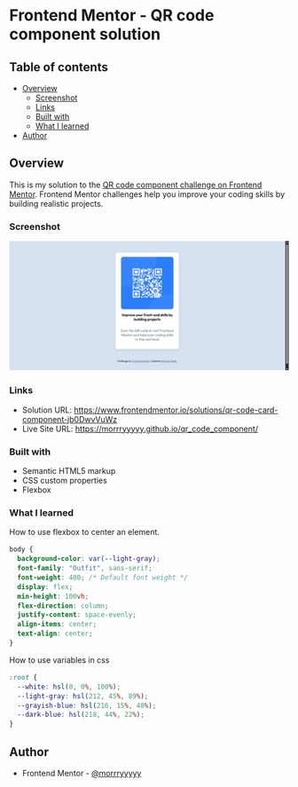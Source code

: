 # Frontend Mentor - QR code component solution

## Table of contents

- [Overview](#overview)
  - [Screenshot](#screenshot)
  - [Links](#links)
  - [Built with](#built-with)
  - [What I learned](#what-i-learned)
- [Author](#author)

## Overview
This is my solution to the [QR code component challenge on Frontend Mentor](https://www.frontendmentor.io/challenges/qr-code-component-iux_sIO_H). Frontend Mentor challenges help you improve your coding skills by building realistic projects. 
### Screenshot

![](./screenshot.jpg)


### Links

- Solution URL: https://www.frontendmentor.io/solutions/qr-code-card-component-jb0DwvVuWz
- Live Site URL:  https://morrryyyyy.github.io/qr_code_component/ 


### Built with

- Semantic HTML5 markup
- CSS custom properties
- Flexbox

### What I learned
How to use flexbox to center an element.
```css
body {
  background-color: var(--light-gray);
  font-family: "Outfit", sans-serif;
  font-weight: 400; /* Default font weight */
  display: flex;
  min-height: 100vh;
  flex-direction: column;
  justify-content: space-evenly;
  align-items: center;
  text-align: center;
}
```
How to use variables in css
```css
:root {
  --white: hsl(0, 0%, 100%);
  --light-gray: hsl(212, 45%, 89%);
  --grayish-blue: hsl(216, 15%, 48%);
  --dark-blue: hsl(218, 44%, 22%);
}
```
## Author

- Frontend Mentor - [@morrryyyyy](https://www.frontendmentor.io/profile/morrryyyyy)


